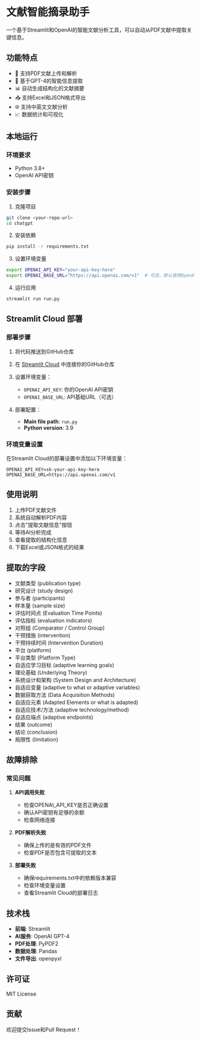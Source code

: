 # 文献智能摘录助手

一个基于Streamlit和OpenAI的智能文献分析工具，可以自动从PDF文献中提取关键信息。

## 功能特点

- 📄 支持PDF文献上传和解析
- 🤖 基于GPT-4的智能信息提取
- 📊 自动生成结构化的文献摘要
- 📥 支持Excel和JSON格式导出
- 🌐 支持中英文文献分析
- 📈 数据统计和可视化

## 本地运行

### 环境要求
- Python 3.8+
- OpenAI API密钥

### 安装步骤

1. 克隆项目
```bash
git clone <your-repo-url>
cd chatgpt
```

2. 安装依赖
```bash
pip install -r requirements.txt
```

3. 设置环境变量
```bash
export OPENAI_API_KEY="your-api-key-here"
export OPENAI_BASE_URL="https://api.openai.com/v1"  # 可选，默认使用OpenAI官方API
```

4. 运行应用
```bash
streamlit run run.py
```

## Streamlit Cloud 部署

### 部署步骤

1. 将代码推送到GitHub仓库

2. 在 [Streamlit Cloud](https://share.streamlit.io/) 中连接你的GitHub仓库

3. 设置环境变量：
   - `OPENAI_API_KEY`: 你的OpenAI API密钥
   - `OPENAI_BASE_URL`: API基础URL（可选）

4. 部署配置：
   - **Main file path**: `run.py`
   - **Python version**: 3.9

### 环境变量设置

在Streamlit Cloud的部署设置中添加以下环境变量：

```
OPENAI_API_KEY=sk-your-api-key-here
OPENAI_BASE_URL=https://api.openai.com/v1
```

## 使用说明

1. 上传PDF文献文件
2. 系统自动解析PDF内容
3. 点击"提取文献信息"按钮
4. 等待AI分析完成
5. 查看提取的结构化信息
6. 下载Excel或JSON格式的结果

## 提取的字段

- 文献类型 (publication type)
- 研究设计 (study design)
- 参与者 (participants)
- 样本量 (sample size)
- 评估时间点 (Evaluation Time Points)
- 评估指标 (evaluation indicators)
- 对照组 (Comparator / Control Group)
- 干预措施 (intervention)
- 干预持续时间 (Intervention Duration)
- 平台 (platform)
- 平台类型 (Platform Type)
- 自适应学习目标 (adaptive learning goals)
- 理论基础 (Underlying Theory)
- 系统设计和架构 (System Design and Architecture)
- 自适应变量 (adaptive to what or adaptive variables)
- 数据获取方法 (Data Acquisition Methods)
- 自适应元素 (Adapted Elements or what is adapted)
- 自适应技术/方法 (adaptive technology/method)
- 自适应端点 (adaptive endpoints)
- 结果 (outcome)
- 结论 (conclusion)
- 局限性 (limitation)

## 故障排除

### 常见问题

1. **API调用失败**
   - 检查OPENAI_API_KEY是否正确设置
   - 确认API密钥有足够的余额
   - 检查网络连接

2. **PDF解析失败**
   - 确保上传的是有效的PDF文件
   - 检查PDF是否包含可提取的文本

3. **部署失败**
   - 确保requirements.txt中的依赖版本兼容
   - 检查环境变量设置
   - 查看Streamlit Cloud的部署日志

## 技术栈

- **前端**: Streamlit
- **AI服务**: OpenAI GPT-4
- **PDF处理**: PyPDF2
- **数据处理**: Pandas
- **文件导出**: openpyxl

## 许可证

MIT License

## 贡献

欢迎提交Issue和Pull Request！ 
